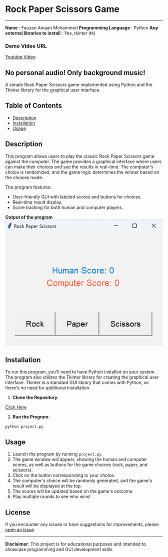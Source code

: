 # Rock Paper Scissors Game
---
**Name** : Fauzan Amaan Mohammed
**Programming Language** : Python
**Any external libraries to install** : Yes, tkinter (tk)
### **Demo Video URL**
  [Youtube Video](https://youtu.be/U3m1I_BUS2M)

No personal audio! Only background music!
---

A simple Rock Paper Scissors game implemented using Python and the Tkinter library for the graphical user interface.

## Table of Contents
- [Description](#description)
- [Installation](#installation)
- [Usage](#usage)

## Description

This program allows users to play the classic Rock Paper Scissors game against the computer. The game provides a graphical interface where users can make their choices and see the results in real-time. The computer's choice is randomized, and the game logic determines the winner based on the choices made.

The program features:
- User-friendly GUI with labeled scores and buttons for choices.
- Real-time result display.
- Score tracking for both human and computer players.

**Output of the program**
![Graphical Output of the Program](/projectfiles/output.png)

## Installation

To run this program, you'll need to have Python installed on your system. The program also utilizes the Tkinter library for creating the graphical user interface. Tkinter is a standard GUI library that comes with Python, so there's no need for additional installation.

1. **Clone the Repository**: 

[Click Here](https://github.com/fauzanamaan/project.py)

2. **Run the Program**:

```
python project.py
```

## Usage

1. Launch the program by running `project.py`.
2. The game window will appear, showing the human and computer scores, as well as buttons for the game choices (rock, paper, and scissors).
3. Click on the button corresponding to your choice.
4. The computer's choice will be randomly generated, and the game's result will be displayed at the top.
5. The scores will be updated based on the game's outcome.
6. Play multiple rounds to see who wins!

## License

If you encounter any issues or have suggestions for improvements, please [open an issue](https://github.com/fauzanamaan/cs50-final-project/issues).

---

**Disclaimer**: This project is for educational purposes and intended to showcase programming and GUI development skills.

